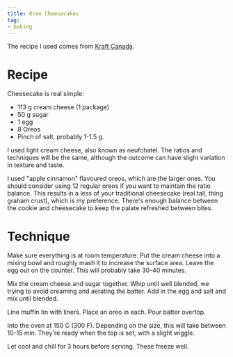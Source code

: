 ```yaml
---
title: Oreo Cheesecakes
tag:
- baking
---
```


The recipe I used comes from [Kraft Canada][1].

[1]: http://www.kraftcanada.com/recipes/oreo-cookie-mini-cheesecakes-86923

# Recipe

Cheesecake is real simple:

- 113 g cream cheese (1 package)
- 50 g sugar
- 1 egg
- 8 Oreos
- Pinch of salt, probably 1-1.5 g.

I used light cream cheese, also known as neufchatel.
The ratios and techniques will be the same, although the outcome can have slight variation in texture and taste.

I used "apple cinnamon" flavoured oreos, which are the larger ones.
You should consider using 12 regular oreos if you want to maintain the ratio balance.
This results in a less of your traditional cheesecake (real tall, thing graham crust), which is my preference.
There's enough balance between the cookie and cheesecake to keep the palate refreshed between bites.

# Technique

Make sure everything is at room temperature.
Put the cream cheese into a mixing bowl and roughly mash it to increase the surface area.
Leave the egg out on the counter.
This will probably take 30-40 minutes.

Mix the cream cheese and sugar together.
Whip until well blended, we trying to avoid creaming and aerating the batter.
Add in the egg and salt and mix until blended.

Line muffin tin with liners.
Place an oreo in each.
Pour batter overtop.

Into the oven at 150 C (300 F).
Depending on the size, this will take between 10-15 min.
They're ready when the top is set, with a slight wiggle.

Let cool and chill for 3 hours before serving.
These freeze well.
